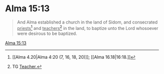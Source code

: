 # Alma 15:13

> And Alma established a church in the land of Sidom, and consecrated <u>priests</u>[^a] and <u>teachers</u>[^b] in the land, to baptize unto the Lord whosoever were desirous to be baptized.

[Alma 15:13](https://www.churchofjesuschrist.org/study/scriptures/bofm/alma/15?lang=eng&id=p13#p13)


[^a]: [[Alma 4.20|Alma 4:20 (7, 16, 18, 20)]]; [[Alma 16.18|16:18.]]
[^b]: TG [Teacher.](https://www.churchofjesuschrist.org/study/scriptures/tg/teacher?lang=eng)

